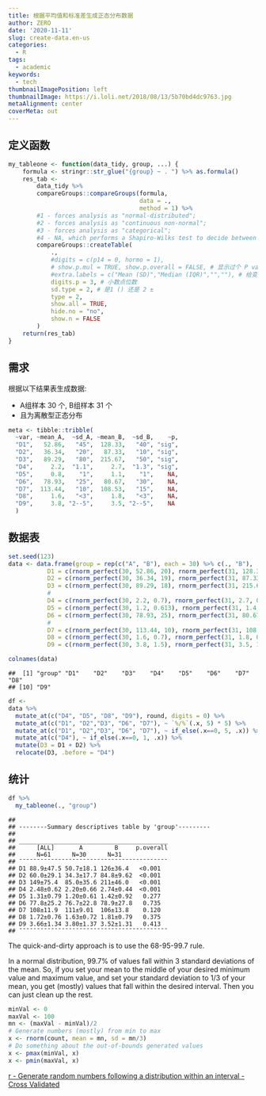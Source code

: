 ```yaml
---
title: 根据平均值和标准差生成正态分布数据
author: ZERO
date: '2020-11-11'
slug: create-data.en-us
categories:
  - R
tags:
  - academic
keywords:
  - tech
thumbnailImagePosition: left
thumbnailImage: https://i.loli.net/2018/08/13/5b70bd4dc9763.jpg
metaAlignment: center
coverMeta: out
---
```




<!--more-->

## 定义函数

```r
my_tableone <- function(data_tidy, group, ...) {
    formula <- stringr::str_glue("{group} ~ . ") %>% as.formula()
    res_tab <-
        data_tidy %>%
        compareGroups::compareGroups(formula,
                                     data = .,
                                     method = 1) %>%
        #1 - forces analysis as "normal-distributed";
        #2 - forces analysis as "continuous non-normal";
        #3 - forces analysis as "categorical";
        #4 - NA, which performs a Shapiro-Wilks test to decide between normal or non-normal
        compareGroups::createTable(
            .,
            #digits = c(p14 = 0, hormo = 1),
            # show.p.mul = TRUE, show.p.overall = FALSE, # 显示过个 P value, 两两之间的比较
            #extra.labels = c("Mean (SD)","Median (IQR)","",""), # 给变量添上额外标签
            digits.p = 3, # 小数点位数
            sd.type = 2, # 是1 () 还是 2 ±
            type = 2,
            show.all = TRUE,
            hide.no = "no",
            show.n = FALSE
        )
    return(res_tab)
}
```


## 需求


根据以下结果表生成数据:

+ A组样本 30 个, B组样本 31 个
+ 且为离散型正态分布


```r
meta <- tibble::tribble(
  ~var, ~mean_A,  ~sd_A, ~mean_B,  ~sd_B,    ~p,
  "D1",   52.86,   "45",  128.33,   "40", "sig",
  "D2",   36.34,   "20",   87.33,   "10", "sig",
  "D3",   89.29,   "80",  215.67,   "50", "sig",
  "D4",     2.2,  "1.1",     2.7,  "1.3", "sig",
  "D5",     0.8,    "1",     1.1,    "1",    NA,
  "D6",   78.93,   "25",   80.67,   "30",    NA,
  "D7",  113.44,   "10",  108.53,   "15",    NA,
  "D8",     1.6,   "<3",     1.8,   "<3",    NA,
  "D9",     3.8, "2--5",     3.5, "2--5",    NA
  )
```


## 数据表


```r
set.seed(123)
data <- data.frame(group = rep(c("A", "B"), each = 30) %>% c(., "B"),
           D1 = c(rnorm_perfect(30, 52.86, 20), rnorm_perfect(31, 128.33, 40)),
           D2 = c(rnorm_perfect(30, 36.34, 19), rnorm_perfect(31, 87.33, 10)),
           D3 = c(rnorm_perfect(30, 89.29, 18), rnorm_perfect(31, 215.67, 50)),
           #
           D4 = c(rnorm_perfect(30, 2.2, 0.7), rnorm_perfect(31, 2.7, 0.3)),
           D5 = c(rnorm_perfect(30, 1.2, 0.613), rnorm_perfect(31, 1.4, 0.964)),
           D6 = c(rnorm_perfect(30, 78.93, 25), rnorm_perfect(31, 80.67, 30)),
           #
           D7 = c(rnorm_perfect(30, 113.44, 10), rnorm_perfect(31, 108.53, 15)),
           D8 = c(rnorm_perfect(30, 1.6, 0.7), rnorm_perfect(31, 1.8, 0.8)),
           D9 = c(rnorm_perfect(30, 3.8, 1.5), rnorm_perfect(31, 3.5, 1.4))) 
```


```r
colnames(data)
```

```
##  [1] "group" "D1"    "D2"    "D3"    "D4"    "D5"    "D6"    "D7"    "D8"   
## [10] "D9"
```

```r
df <- 
data %>% 
  mutate_at(c("D4", "D5", "D8", "D9"), round, digits = 0) %>% 
  mutate_at(c("D1", "D2","D3", "D6", "D7"), ~ `%/%`(.x, 5) * 5) %>% 
  mutate_at(c("D1", "D2","D3", "D6", "D7"), ~ if_else(.x==0, 5, .x)) %>% 
  mutate_at(c("D4"), ~ if_else(.x==0, 1, .x)) %>% 
  mutate(D3 = D1 + D2) %>% 
  relocate(D3, .before = "D4")
```





## 统计


```r
df %>% 
  my_tableone(., "group") 
```

```
## 
## --------Summary descriptives table by 'group'---------
## 
## __________________________________________ 
##      [ALL]       A         B     p.overall 
##      N=61      N=30      N=31              
## ¯¯¯¯¯¯¯¯¯¯¯¯¯¯¯¯¯¯¯¯¯¯¯¯¯¯¯¯¯¯¯¯¯¯¯¯¯¯¯¯¯¯ 
## D1 88.9±47.5 50.7±18.1 126±36.4   <0.001   
## D2 60.0±29.1 34.3±17.7 84.8±9.62  <0.001   
## D3 149±75.4  85.0±35.6 211±46.0   <0.001   
## D4 2.48±0.62 2.20±0.66 2.74±0.44  <0.001   
## D5 1.31±0.79 1.20±0.61 1.42±0.92   0.277   
## D6 77.8±25.2 76.7±22.8 78.9±27.8   0.735   
## D7 108±11.9  111±9.01  106±13.8    0.120   
## D8 1.72±0.76 1.63±0.72 1.81±0.79   0.375   
## D9 3.66±1.34 3.80±1.37 3.52±1.31   0.413   
## ¯¯¯¯¯¯¯¯¯¯¯¯¯¯¯¯¯¯¯¯¯¯¯¯¯¯¯¯¯¯¯¯¯¯¯¯¯¯¯¯¯¯
```




The quick-and-dirty approach is to use the 68-95-99.7 rule.

In a normal distribution, 99.7% of values fall within 3 standard deviations of the mean. So, if you set your mean to the middle of your desired minimum value and maximum value, and set your standard deviation to 1/3 of your mean, you get (mostly) values that fall within the desired interval. Then you can just clean up the rest.


```r
minVal <- 0
maxVal <- 100
mn <- (maxVal - minVal)/2
# Generate numbers (mostly) from min to max
x <- rnorm(count, mean = mn, sd = mn/3)
# Do something about the out-of-bounds generated values
x <- pmax(minVal, x)
x <- pmin(maxVal, x)
```


[r - Generate random numbers following a distribution within an interval - Cross Validated](https://stats.stackexchange.com/questions/113230/generate-random-numbers-following-a-distribution-within-an-interval)




